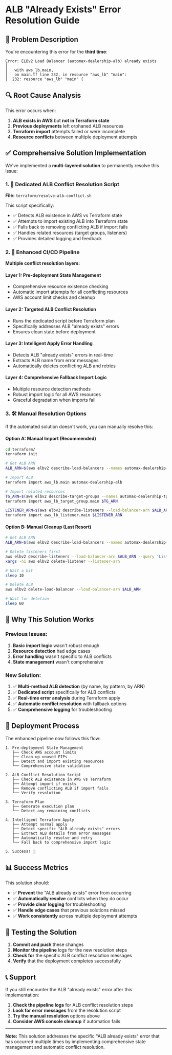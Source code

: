 # ALB "Already Exists" Error Resolution Guide

## 🚨 Problem Description

You're encountering this error for the **third time**:

```
Error: ELBv2 Load Balancer (automax-dealership-alb) already exists
│ 
│   with aws_lb.main,
│   on main.tf line 232, in resource "aws_lb" "main":
│  232: resource "aws_lb" "main" {
```

## 🔍 Root Cause Analysis

This error occurs when:
1. **ALB exists in AWS** but **not in Terraform state**
2. **Previous deployments** left orphaned ALB resources
3. **Terraform import** attempts failed or were incomplete
4. **Resource conflicts** between multiple deployment attempts

## ✅ Comprehensive Solution Implementation

We've implemented a **multi-layered solution** to permanently resolve this issue:

### 1. 🎯 Dedicated ALB Conflict Resolution Script

**File:** `terraform/resolve-alb-conflict.sh`

This script specifically:
- ✅ Detects ALB existence in AWS vs Terraform state
- ✅ Attempts to import existing ALB into Terraform state
- ✅ Falls back to removing conflicting ALB if import fails
- ✅ Handles related resources (target groups, listeners)
- ✅ Provides detailed logging and feedback

### 2. 🔧 Enhanced CI/CD Pipeline

**Multiple conflict resolution layers:**

#### Layer 1: Pre-deployment State Management
- Comprehensive resource existence checking
- Automatic import attempts for all conflicting resources
- AWS account limit checks and cleanup

#### Layer 2: Targeted ALB Conflict Resolution
- Runs the dedicated script before Terraform plan
- Specifically addresses ALB "already exists" errors
- Ensures clean state before deployment

#### Layer 3: Intelligent Apply Error Handling
- Detects ALB "already exists" errors in real-time
- Extracts ALB name from error messages
- Automatically deletes conflicting ALB and retries

#### Layer 4: Comprehensive Fallback Import Logic
- Multiple resource detection methods
- Robust import logic for all AWS resources
- Graceful degradation when imports fail

### 3. 🛠️ Manual Resolution Options

If the automated solution doesn't work, you can manually resolve this:

#### Option A: Manual Import (Recommended)
```bash
cd terraform/
terraform init

# Get ALB ARN
ALB_ARN=$(aws elbv2 describe-load-balancers --names automax-dealership-alb --query 'LoadBalancers[0].LoadBalancerArn' --output text)

# Import ALB
terraform import aws_lb.main automax-dealership-alb

# Import related resources
TG_ARN=$(aws elbv2 describe-target-groups --names automax-dealership-tg --query 'TargetGroups[0].TargetGroupArn' --output text)
terraform import aws_lb_target_group.main $TG_ARN

LISTENER_ARN=$(aws elbv2 describe-listeners --load-balancer-arn $ALB_ARN --query 'Listeners[0].ListenerArn' --output text)
terraform import aws_lb_listener.main $LISTENER_ARN
```

#### Option B: Manual Cleanup (Last Resort)
```bash
# Get ALB ARN
ALB_ARN=$(aws elbv2 describe-load-balancers --names automax-dealership-alb --query 'LoadBalancers[0].LoadBalancerArn' --output text)

# Delete listeners first
aws elbv2 describe-listeners --load-balancer-arn $ALB_ARN --query 'Listeners[].ListenerArn' --output text | \
xargs -n1 aws elbv2 delete-listener --listener-arn

# Wait a bit
sleep 10

# Delete ALB
aws elbv2 delete-load-balancer --load-balancer-arn $ALB_ARN

# Wait for deletion
sleep 60
```

## 🎯 Why This Solution Works

### Previous Issues:
1. **Basic import logic** wasn't robust enough
2. **Resource detection** had edge cases
3. **Error handling** wasn't specific to ALB conflicts
4. **State management** wasn't comprehensive

### New Solution:
1. ✅ **Multi-method ALB detection** (by name, by pattern, by ARN)
2. ✅ **Dedicated script** specifically for ALB conflicts
3. ✅ **Real-time error analysis** during Terraform apply
4. ✅ **Automatic conflict resolution** with fallback options
5. ✅ **Comprehensive logging** for troubleshooting

## 🚀 Deployment Process

The enhanced pipeline now follows this flow:

```
1. Pre-deployment State Management
   ├── Check AWS account limits
   ├── Clean up unused EIPs
   ├── Detect and import existing resources
   └── Comprehensive state validation

2. ALB Conflict Resolution Script
   ├── Check ALB existence in AWS vs Terraform
   ├── Attempt import if exists
   ├── Remove conflicting ALB if import fails
   └── Verify resolution

3. Terraform Plan
   ├── Generate execution plan
   └── Detect any remaining conflicts

4. Intelligent Terraform Apply
   ├── Attempt normal apply
   ├── Detect specific "ALB already exists" errors
   ├── Extract ALB details from error messages
   ├── Automatically resolve and retry
   └── Fall back to comprehensive import logic

5. Success! 🎉
```

## 📊 Success Metrics

This solution should:
- ✅ **Prevent** the "ALB already exists" error from occurring
- ✅ **Automatically resolve** conflicts when they do occur
- ✅ **Provide clear logging** for troubleshooting
- ✅ **Handle edge cases** that previous solutions missed
- ✅ **Work consistently** across multiple deployment attempts

## 🔧 Testing the Solution

1. **Commit and push** these changes
2. **Monitor the pipeline** logs for the new resolution steps
3. **Check for** the specific ALB conflict resolution messages
4. **Verify** that the deployment completes successfully

## 📞 Support

If you still encounter the ALB "already exists" error after this implementation:

1. **Check the pipeline logs** for ALB conflict resolution steps
2. **Look for error messages** from the resolution script
3. **Try the manual resolution** options above
4. **Consider AWS console cleanup** if automation fails

---

**Note:** This solution addresses the specific "ALB already exists" error that has occurred multiple times by implementing comprehensive state management and automatic conflict resolution.
